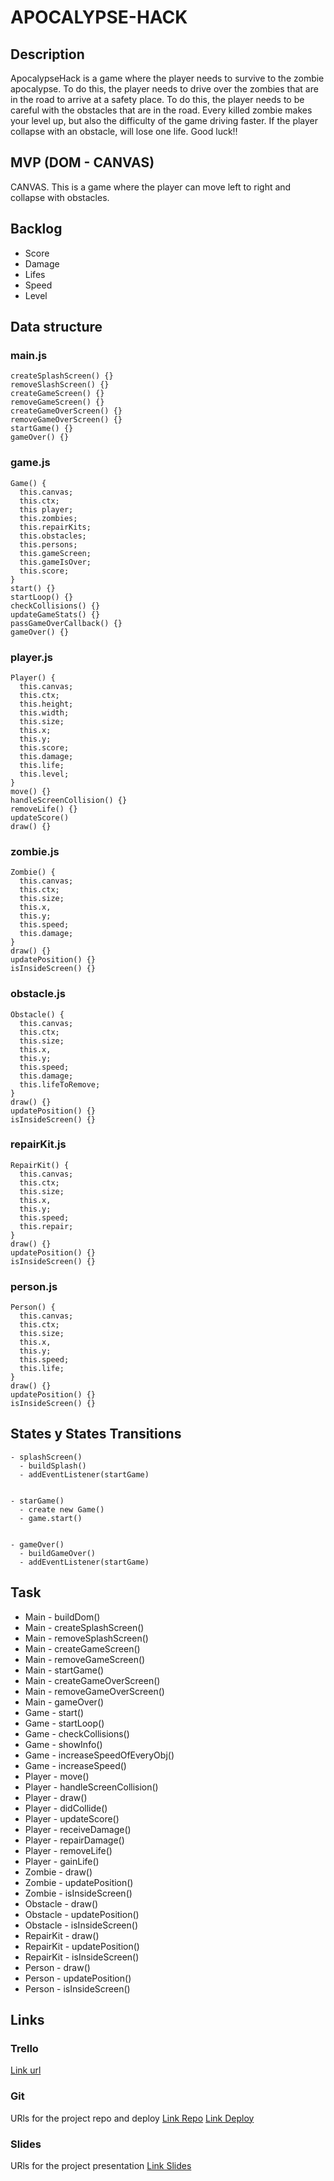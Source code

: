 # APOCALYPSE-HACK

## Description
ApocalypseHack is a game where the player needs to survive to the zombie apocalypse. To do this, the player needs to drive over the zombies that are in the road to arrive at a safety place. To do this, the player needs to be careful with the obstacles that are in the road.
Every killed zombie makes your level up, but also the difficulty of the game driving faster. If the player collapse with an obstacle, will lose one life.
Good luck!!


## MVP (DOM - CANVAS)
CANVAS. This is a game where the player can move left to right and collapse with obstacles.

## Backlog
- Score
- Damage
- Lifes
- Speed
- Level

## Data structure

### main.js
```
createSplashScreen() {}
removeSlashScreen() {}
createGameScreen() {}
removeGameScreen() {}
createGameOverScreen() {}
removeGameOverScreen() {}
startGame() {}
gameOver() {}
```

### game.js
```
Game() {
  this.canvas;
  this.ctx;
  this player;
  this.zombies;
  this.repairKits;
  this.obstacles;
  this.persons;
  this.gameScreen;
  this.gameIsOver;
  this.score;
}
start() {}
startLoop() {}
checkCollisions() {}
updateGameStats() {}
passGameOverCallback() {}
gameOver() {}
```

### player.js
```
Player() {
  this.canvas;
  this.ctx;
  this.height;
  this.width;
  this.size;
  this.x;
  this.y;
  this.score;
  this.damage;
  this.life;
  this.level;
}
move() {}
handleScreenCollision() {}
removeLife() {}
updateScore()
draw() {}
```

### zombie.js
```
Zombie() {
  this.canvas;
  this.ctx;
  this.size;
  this.x,
  this.y;
  this.speed;
  this.damage;
}
draw() {}
updatePosition() {}
isInsideScreen() {}
```

### obstacle.js
```
Obstacle() {
  this.canvas;
  this.ctx;
  this.size;
  this.x,
  this.y;
  this.speed;
  this.damage;
  this.lifeToRemove;
}
draw() {}
updatePosition() {}
isInsideScreen() {}
```

### repairKit.js
```
RepairKit() {
  this.canvas;
  this.ctx;
  this.size;
  this.x,
  this.y;
  this.speed;
  this.repair;
}
draw() {}
updatePosition() {}
isInsideScreen() {}
```

### person.js
```
Person() {
  this.canvas;
  this.ctx;
  this.size;
  this.x,
  this.y;
  this.speed;
  this.life;
}
draw() {}
updatePosition() {}
isInsideScreen() {}
```

## States y States Transitions
```
- splashScreen()
  - buildSplash()
  - addEventListener(startGame)
  
  
- starGame()
  - create new Game()
  - game.start()
  
  
- gameOver()
  - buildGameOver()
  - addEventListener(startGame) 
```

## Task
- Main - buildDom()
- Main - createSplashScreen()
- Main - removeSplashScreen()
- Main - createGameScreen()
- Main - removeGameScreen()
- Main - startGame()
- Main - createGameOverScreen()
- Main - removeGameOverScreen()
- Main - gameOver()
- Game - start()
- Game - startLoop()
- Game - checkCollisions()
- Game - showInfo()
- Game - increaseSpeedOfEveryObj()
- Game - increaseSpeed()
- Player - move()
- Player - handleScreenCollision()
- Player - draw()
- Player - didCollide()
- Player - updateScore()
- Player - receiveDamage()
- Player - repairDamage()
- Player - removeLife()
- Player - gainLife()
- Zombie - draw()
- Zombie - updatePosition()
- Zombie - isInsideScreen()
- Obstacle - draw()
- Obstacle - updatePosition()
- Obstacle - isInsideScreen()
- RepairKit - draw()
- RepairKit - updatePosition()
- RepairKit - isInsideScreen()
- Person - draw()
- Person - updatePosition()
- Person - isInsideScreen()


## Links


### Trello
[Link url](https://trello.com/b/IzahMZzw/apocalypsehack-game-ironhack)


### Git
URls for the project repo and deploy
[Link Repo](https://github.com/LolaEnBeta/ApocalypseHack)
[Link Deploy](https://lolaenbeta.github.io/ApocalypseHack/)


### Slides
URls for the project presentation
[Link Slides](https://docs.google.com/presentation/d/1ONg7F1cvmhzLUT2vLHgEVPgDQeDJrJJFw-MqfH5dQSA/edit#slide=id.p)
